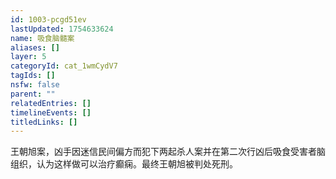 ```yaml
---
id: 1003-pcgd51ev
lastUpdated: 1754633624
name: 吸食脑髓案
aliases: []
layer: 5
categoryId: cat_1wmCydV7
tagIds: []
nsfw: false
parent: ""
relatedEntries: []
timelineEvents: []
titledLinks: []
---
```


王朝旭案，凶手因迷信民间偏方而犯下两起杀人案并在第二次行凶后吸食受害者脑组织，认为这样做可以治疗癫痫。最终王朝旭被判处死刑。